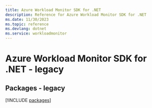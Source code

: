 ```yaml
---
title: Azure Workload Monitor SDK for .NET
description: Reference for Azure Workload Monitor SDK for .NET
ms.date: 11/30/2023
ms.topic: reference
ms.devlang: dotnet
ms.service: workloadmonitor
---
```

# Azure Workload Monitor SDK for .NET - legacy
## Packages - legacy
[!INCLUDE [packages](workload-monitor-index.md)]
